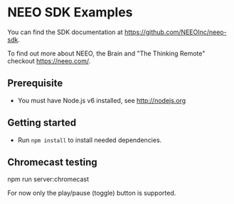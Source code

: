 # NEEO SDK Examples

You can find the SDK documentation at https://github.com/NEEOInc/neeo-sdk.

To find out more about NEEO, the Brain and "The Thinking Remote" checkout https://neeo.com/.

## Prerequisite

* You must have Node.js v6 installed, see http://nodejs.org

## Getting started

* Run `npm install` to install needed dependencies.

## Chromecast testing

npm run server:chromecast

For now only the play/pause (toggle) button is supported.
